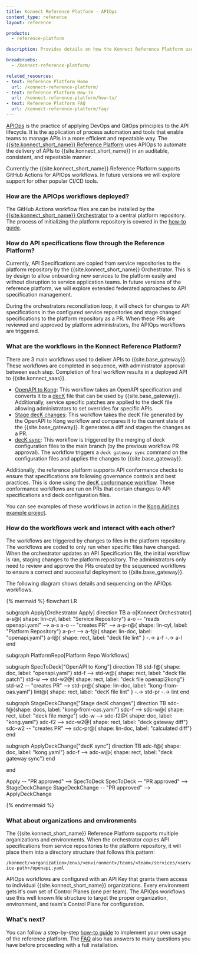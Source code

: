 ```yaml
---
title: Konnect Reference Platform - APIOps
content_type: reference
layout: reference

products:
  - reference-platform

description: Provides details on how the Konnect Reference Platform uses APIOps

breadcrumbs:
  - /konnect-reference-platform/

related_resources:
- text: Reference Platform Home
  url: /konnect-reference-platform/
- text: Reference Platform How-To
  url: /konnect-reference-platform/how-to/
- text: Reference Platform FAQ
  url: /konnect-reference-platform/faq/
---
```


[APIOps](/deck/apiops/) is the practice of applying DevOps and GitOps principles to the API lifecycle. It is the application
of process automation and tools that enable teams to manage APIs in a more efficient and repeatable way. 
The [{{site.konnect_short_name}} Reference Platform](/konnect-reference-platform) uses APIOps to automate the 
delivery of APIs to {{site.konnect_short_name}} in an auditable, consistent, and repeatable manner.

Currently the {{site.konnect_short_name}} Reference Platform supports GitHub Actions for APIOps workflows. In future versions
we will explore support for other popular CI/CD tools.

### How are the APIOps workflows deployed?

The GitHub Actions workflow files are can be installed by the 
[{{site.konnect_short_name}} Orchestrator](/konnect-reference-platform/orchestrator) 
to a central platform repository. The process of initializing the platform repository is covered in the 
[how-to guide](/konnect-reference-platform/how-to/).

### How do API specifications flow through the Reference Platform?

Currently, API Specifications are copied from service repositories to the platform repository
by the {{site.konnect_short_name}} Orchestrator. This is by design to allow onboarding new services to 
the platform easily and without disruption to service application teams. In future versions of the reference platform, 
we will explore extended federated approaches to API specification management.

During the orchestrators reconciliation loop, it will check for changes to API specifications
in the configured service repositories and stage changed specifications to the platform repository as a PR. 
When these PRs are reviewed and approved by platform administrators, the APIOps workflows are triggered.

### What are the workflows in the Konnect Reference Platform?

There are 3 main workflows used to deliver APIs to {{site.base_gateway}}. These workflows are completed in
sequence, with administrator approval between each step. Completion of final workflow results in a deployed
API to {{site.konnect_saas}}.

* [OpenAPI to Kong](https://github.com/KongAirlines/platform/blob/main/.github/workflows/konnect-spec-to-deck.yaml): 
  This workflow takes an OpenAPI specification and converts it to 
  a [decK](/deck/) file that can be used by {{site.base_gateway}}. Additionally, service specific patches are
  applied to the decK file allowing administrators to set overrides for specific APIs.
* [Stage decK changes](https://github.com/KongAirlines/platform/blob/main/.github/workflows/konnect-stage-deck-change.yaml): 
  This workflow takes the decK file generated by the OpenAPI to Kong workflow
  and compares it to the current state of the {{site.base_gateway}}. It generates a diff and stages the changes
  as a PR. 
* [decK sync](https://github.com/KongAirlines/platform/blob/main/.github/workflows/konnect-deck-sync.yaml): 
  This workflow is triggered by the merging of deck configuration files to the main branch (by the previous workflow PR approval).
  The workflow triggers a `deck gateway sync` command on the configuration files and applies the changes to {{site.base_gateway}}.

Additionally, the reference platform supports API conformance checks to ensure that specifications are 
following governance controls and best practices. This is done using the 
[decK conformance workflow](https://github.com/KongAirlines/platform/blob/main/.github/workflows/konnect-lint-deck.yaml). 
These conformance workflows are run on PRs that contain changes to API specifications and deck configuration files. 

You can see examples of these workflows in action in the [Kong Airlines example project](https://github.com/KongAirlines/platform/actions).

### How do the workflows work and interact with each other?

The workflows are triggered by changes to files in the platform repository. The workflows are coded to 
only run when specific files have changed. When the orchestrator updates an API Specification file, the initial
workflow is ran, staging changes to the platform repository. The administrators only need to review and approve the
PRs created by the sequenced workflows to ensure a correct and successful deployment to {{site.base_gateway}}.

The following diagram shows details and sequencing on the APIOps workflows.

<!--vale off -->
{% mermaid %}
flowchart LR

subgraph Apply[Orchestrator Apply]
    direction TB
    a-o[Konnect Orchestrator]
    a-s@{ shape: lin-cyl, label: "Service Repository"} 
    a-o -- "reads<br>openapi.yaml" --> a-s
    a-o -- "creates PR" --> a-p-r@{ shape: lin-cyl, label: "Platform Repository"}
    a-p-r --> a-f@{ shape: lin-doc, label: "openapi.yaml"}
    a-l@{ shape: rect, label: "deck file lint" } -.-> a-f -.-> a-l 
end

subgraph PlatformRepo[Platform Repo Workflows]

subgraph SpecToDeck["OpenAPI to Kong"]
    direction TB
    std-f@{ shape: doc, label: "openapi.yaml"} 
    std-f --> std-w@{ shape: rect, label: "deck file patch"}
    std-w --> std-w2@{ shape: rect, label: "deck file openapi2kong"}
    std-w2 -- "creates PR" --> std-pr@{ shape: lin-doc, label: "kong-from-oas.yaml"}
    lint@{ shape: rect, label: "decK file lint" } -.-> std-pr -.-> lint
end

subgraph StageDeckChange["Stage decK changes"]
    direction TB
    sdc-f@{shape: docs, label: "kong-from-oas.yaml"}
    sdc-f --> sdc-w@{ shape: rect, label: "deck file merge"}
    sdc-w --> sdc-f2@{ shape: doc, label: "kong.yaml"}
    sdc-f2 --> sdc-w2@{ shape: rect, label: "deck gateway diff"}
    sdc-w2 -- "creates PR" --> sdc-pr@{ shape: lin-doc, label: "calculated diff"}
end

subgraph ApplyDeckChange["decK sync"]
    direction TB
    adc-f@{ shape: doc, label: "kong.yaml"}
    adc-f --> adc-w@{ shape: rect, label: "deck gateway sync"}
end

end

Apply -- "PR approved" --> SpecToDeck
SpecToDeck -- "PR approved" --> StageDeckChange
StageDeckChange -- "PR approved" --> ApplyDeckChange

{% endmermaid %}
<!--vale on -->

### What about organizations and environments 

The {{site.konnect_short_name}} Reference Platform supports multiple organizations and environments.
When the orchestrator copies API specifications from service repositories to the platform repository, it will
place them into a directory structure that follows this pattern:

`/konnect/<organization>/envs/<environment>/teams/<team>/services/<service-path>/openapi.yaml`

APIOps workflows are configured with an API Key that grants them access to 
individual {{site.konnect_short_name}} organizations. Every environment gets it's own set of
Control Planes (one per team). The APIOps workflows use this well known file structure to 
target the proper organization, environment, and team's Control Plane for configuration. 

### What's next?

You can follow a step-by-step [how-to guide](/konnect-reference-platform/how-to) to 
implement your own usage of the reference platform. The [FAQ](/konnect-reference-platform/faq/)
also has answers to many questions you have before proceeding with a full installation. 


